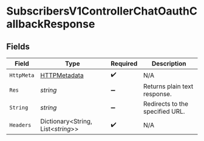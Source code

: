 # SubscribersV1ControllerChatOauthCallbackResponse


## Fields

| Field                                                   | Type                                                    | Required                                                | Description                                             |
| ------------------------------------------------------- | ------------------------------------------------------- | ------------------------------------------------------- | ------------------------------------------------------- |
| `HttpMeta`                                              | [HTTPMetadata](../../Models/Components/HTTPMetadata.md) | :heavy_check_mark:                                      | N/A                                                     |
| `Res`                                                   | *string*                                                | :heavy_minus_sign:                                      | Returns plain text response.                            |
| `String`                                                | *string*                                                | :heavy_minus_sign:                                      | Redirects to the specified URL.                         |
| `Headers`                                               | Dictionary<String, List<*string*>>                      | :heavy_check_mark:                                      | N/A                                                     |